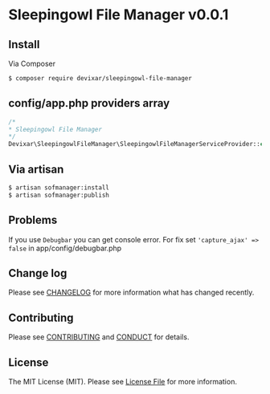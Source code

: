 # Sleepingowl File Manager v0.0.1

## Install

Via Composer

``` bash
$ composer require devixar/sleepingowl-file-manager
```

## config/app.php providers array

``` php
/*
* Sleepingowl File Manager
*/
Devixar\SleepingowlFileManager\SleepingowlFileManagerServiceProvider::class,
```

## Via artisan
``` bash
$ artisan sofmanager:install
$ artisan sofmanager:publish
```

## Problems
If you use `Debugbar` you can get console error.
For fix set `'capture_ajax' => false` in app/config/debugbar.php

## Change log

Please see [CHANGELOG](CHANGELOG.md) for more information what has changed recently.

## Contributing

Please see [CONTRIBUTING](CONTRIBUTING.md) and [CONDUCT](CONDUCT.md) for details.

## License

The MIT License (MIT). Please see [License File](LICENSE.md) for more information.
